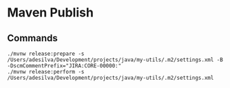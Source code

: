 # Maven Publish

## Commands

```shell
./mvnw release:prepare -s /Users/adesilva/Development/projects/java/my-utils/.m2/settings.xml -B -DscmCommentPrefix="JIRA:CORE-00000:"
./mvnw release:perform -s /Users/adesilva/Development/projects/java/my-utils/.m2/settings.xml
```